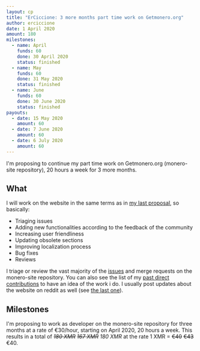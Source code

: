 ```yaml
---
layout: cp
title: "ErCiccione: 3 more months part time work on Getmonero.org"
author: erciccione
date: 1 April 2020
amount: 180
milestones:
  - name: April
    funds: 60
    done: 30 April 2020
    status: finished
  - name: May
    funds: 60
    done: 31 May 2020
    status: finished
  - name: June
    funds: 60
    done: 30 June 2020
    status: finished
payouts:
  - date: 15 May 2020
    amount: 60
  - date: 7 June 2020
    amount: 60
  - date: 6 July 2020
    amount: 60
---
```


I'm proposing to continue my part time work on Getmonero.org (monero-site repository), 20 hours a week for 3 more months.

## What
I will work on the website in the same terms as in [my last proposal](https://repo.getmonero.org/monero-project/ccs-proposals/-/merge_requests/111), so basically:

- Triaging issues
- Adding new functionalities according to the feedback of the community
- Increasing user friendliness
- Updating obsolete sections
- Improving localization process
- Bug fixes
- Reviews

I triage or review the vast majority of the [issues](https://repo.getmonero.org/monero-project/monero-site/-/issues) and merge requests on the monero-site repository. You can also see the list of my [past direct contributions](https://repo.getmonero.org/monero-project/monero-site/-/merge_requests?scope=all&utf8=%E2%9C%93&state=merged&author_username=erciccione) to have an idea of the work i do. I usually post updates about the website on reddit as well (see [the last one](https://www.reddit.com/r/Monero/comments/fetf6z/getmoneroorg_updated_fixed_meta_tags_updated/)).

## Milestones
I'm proposing to work as developer on the monero-site repository for three months at a rate of €30/hour, starting on April 2020, 20 hours a week. This results in a total of *~~180 XMR~~* *~~167 XMR~~* *180 XMR* at the rate 1 XMR = ~~€40~~ ~~€43~~ €40.
